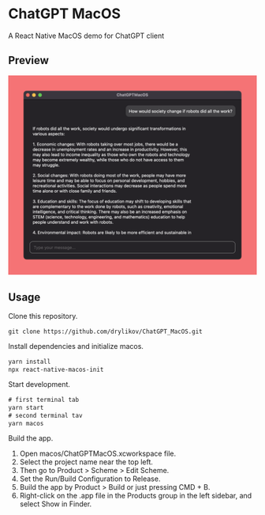 # ChatGPT MacOS

A React Native MacOS demo for ChatGPT client

## Preview

<img src="./preview/preview.png" alt="" width="600" />

## Usage

Clone this repository.

```
git clone https://github.com/drylikov/ChatGPT_MacOS.git
```

Install dependencies and initialize macos.

```
yarn install
npx react-native-macos-init
```

Start development.

```
# first terminal tab
yarn start
# second terminal tav
yarn macos
```

Build the app.

1. Open macos/ChatGPTMacOS.xcworkspace file.
2. Select the project name near the top left.
3. Then go to Product > Scheme > Edit Scheme.
4. Set the Run/Build Configuration to Release.
5. Build the app by Product > Build or just pressing CMD + B.
6. Right-click on the .app file in the Products group in the left sidebar, and select Show in Finder.
